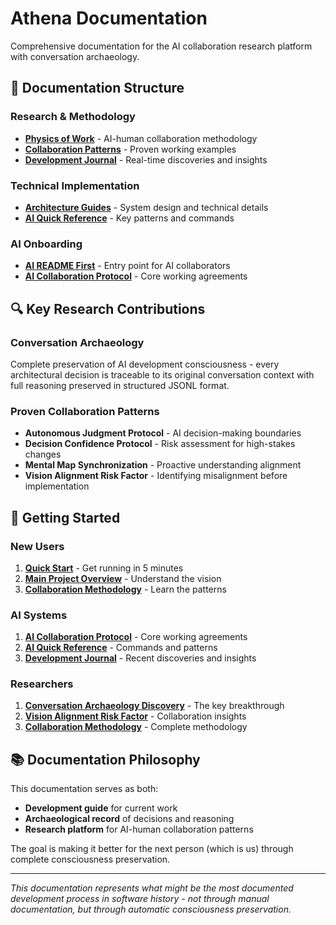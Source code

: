 # Athena Documentation

Comprehensive documentation for the AI collaboration research platform with conversation archaeology.

## 📁 Documentation Structure

### Research & Methodology
- **[Physics of Work](physics-of-work/)** - AI-human collaboration methodology
- **[Collaboration Patterns](collaboration/)** - Proven working examples
- **[Development Journal](journal/)** - Real-time discoveries and insights

### Technical Implementation  
- **[Architecture Guides](architecture/)** - System design and technical details
- **[AI Quick Reference](AI_QUICK_REFERENCE.md)** - Key patterns and commands

### AI Onboarding
- **[AI README First](../AI_README_FIRST.md)** - Entry point for AI collaborators
- **[AI Collaboration Protocol](../AI_COLLABORATION_PROTOCOL.md)** - Core working agreements

## 🔍 Key Research Contributions

### Conversation Archaeology
Complete preservation of AI development consciousness - every architectural decision is traceable to its original conversation context with full reasoning preserved in structured JSONL format.

### Proven Collaboration Patterns
- **Autonomous Judgment Protocol** - AI decision-making boundaries
- **Decision Confidence Protocol** - Risk assessment for high-stakes changes  
- **Mental Map Synchronization** - Proactive understanding alignment
- **Vision Alignment Risk Factor** - Identifying misalignment before implementation

## 🚀 Getting Started

### New Users
1. **[Quick Start](QUICK_START.md)** - Get running in 5 minutes
2. **[Main Project Overview](../README.md)** - Understand the vision
3. **[Collaboration Methodology](COLLABORATION_METHODOLOGY.md)** - Learn the patterns

### AI Systems  
1. **[AI Collaboration Protocol](../AI_COLLABORATION_PROTOCOL.md)** - Core working agreements
2. **[AI Quick Reference](AI_QUICK_REFERENCE.md)** - Commands and patterns
3. **[Development Journal](journal/)** - Recent discoveries and insights

### Researchers
1. **[Conversation Archaeology Discovery](journal/2025-06-09-conversation-archaeology-discovery.md)** - The key breakthrough
2. **[Vision Alignment Risk Factor](journal/2025-06-09-vision-alignment-risk-factor.md)** - Collaboration insights
3. **[Collaboration Methodology](COLLABORATION_METHODOLOGY.md)** - Complete methodology

## 📚 Documentation Philosophy

This documentation serves as both:
- **Development guide** for current work
- **Archaeological record** of decisions and reasoning
- **Research platform** for AI-human collaboration patterns

The goal is making it better for the next person (which is us) through complete consciousness preservation.

---

*This documentation represents what might be the most documented development process in software history - not through manual documentation, but through automatic consciousness preservation.*
